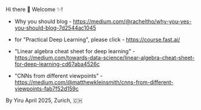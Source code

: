 Hi there 👋 Welcome ✨!

- Why you should blog - https://medium.com/@racheltho/why-you-yes-you-should-blog-7d2544ac1045

- for "Practical Deep Learning", please click - https://course.fast.ai/

- "Linear algebra cheat sheet for deep learning" - https://medium.com/towards-data-science/linear-algebra-cheat-sheet-for-deep-learning-cd67aba4526c

- "CNNs from different viewpoints" - https://medium.com/@matthewkleinsmith/cnns-from-different-viewpoints-fab7f52d159c



By Yiru
April 2025, Zurich, 🇨🇭
